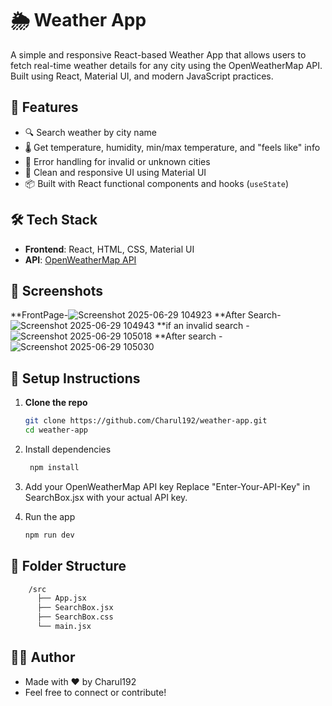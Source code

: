 # 🌦️ Weather App

A simple and responsive React-based Weather App that allows users to fetch real-time weather details for any city using the OpenWeatherMap API. Built using React, Material UI, and modern JavaScript practices.

## 🚀 Features

- 🔍 Search weather by city name  
- 🌡️ Get temperature, humidity, min/max temperature, and "feels like" info  
- 📄 Error handling for invalid or unknown cities  
- 🎨 Clean and responsive UI using Material UI  
- 📦 Built with React functional components and hooks (`useState`)

## 🛠️ Tech Stack

- **Frontend**: React, HTML, CSS, Material UI  
- **API**: [OpenWeatherMap API](https://openweathermap.org/api)

## 📸 Screenshots
**FrontPage-![Screenshot 2025-06-29 104923](https://github.com/user-attachments/assets/64837545-da1c-4842-8912-11dbd40a847d)
**After Search-![Screenshot 2025-06-29 104943](https://github.com/user-attachments/assets/08e18a2b-f415-4902-9b53-de6a3ca0c03f)
**if an invalid search - ![Screenshot 2025-06-29 105018](https://github.com/user-attachments/assets/5987170c-7517-4341-9223-eef2e74e6f9f)
**After search - ![Screenshot 2025-06-29 105030](https://github.com/user-attachments/assets/e202f241-e335-4e11-85cf-9c1283b3052f)

## 🔧 Setup Instructions

1. **Clone the repo**
   ```bash
   git clone https://github.com/Charul192/weather-app.git
   cd weather-app

2. Install dependencies
   ```bash
    npm install

3. Add your OpenWeatherMap API key
    Replace "Enter-Your-API-Key" in SearchBox.jsx with your actual API key.

4. Run the app
    ```bash
    npm run dev
    ```

## 📂 Folder Structure
  ```bash
      /src
        ├── App.jsx
        ├── SearchBox.jsx
        ├── SearchBox.css
        └── main.jsx
   ```
## 🙋‍♀️ Author
- Made with ❤️ by Charul192
- Feel free to connect or contribute!

